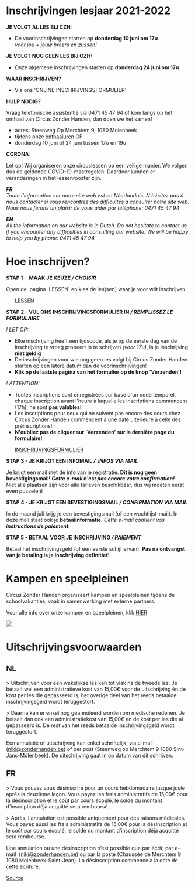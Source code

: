 Inschrijvingen lesjaar 2021-2022
================================

**JE VOLGT AL LES BIJ CZH:**

*   De voorinschrijvingen starten op **donderdag 10 juni om 17u**   
    *voor jou + jouw broers en zussen!*

**JE VOLGT NOG GEEN LES BIJ CZH:**

*   Onze algemene inschrijvingen starten op **donderdag 24 juni om 17u**.  

**WAAR INSCHRIJVEN?**

*   Via ons 'ONLINE INSCHRIJVINGSFORMULIER'

**HULP NODIG?**

Vraag telefonische assistentie via 0471 45 47 94 of kom langs op het onthaal van Circus Zonder Handen, dan doen we het samen!

*   adres: Steenweg Op Merchtem 9, 1080 Molenbeek
*   tijdens onze [onthaaluren](https://www.circuszonderhanden.be/contact) OF
*   donderdag 10 juni of 24 juni tussen 17u en 19u

**CORONA:**

Let op! Wij organiseren onze circuslessen op een veilige manier. We volgen dus de geldende COVID-19-maatregelen. Daardoor kunnen er veranderingen in het lessenrooster zijn. 

***FR**  
Toute l’information sur notre site web est en Néerlandais. N'hésitez pas à nous contacter si vous rencontrez des difficultés à consulter notre site web. Nous nous ferons un plaisir de vous aider par téléphone: 0471 45 47 94*

***EN**  
All the information on our website is in Dutch. Do not hesitate to contact us if you encounter any difficulties in consulting our website. We will be happy to help you by phone: 0471 45 47 94*

Hoe inschrijven?
================

**STAP 1 -  MAAK JE KEUZE */ CHOISIR***  
  
Open de  pagina 'LESSEN' en kies de les(sen) waar je voor wilt inschrijven. 

      [LESSEN](https://www.circuszonderhanden.be/lessen)

**STAP 2 - VUL ONS INSCHRIJVINGSFORMULIER IN */ REMPLISSEZ LE FORMULAIRE***

*! LET OP:*

*   Elke inschrijving heeft een tijdscode, als je op de eerste dag van de inschrijving te vroeg probeert in te schrijven *(voor 17u)*, is je inschrijving **niet geldig**
*   De inschrijvingen voor wie nog geen les volgt bij Circus Zonder Handen starten op een latere datum dan de voorinschrijvingen!
*   **Klik op de laatste pagina van het formulier op de knop 'Verzenden'!**

*! ATTENTION:*

*   Toutes inscriptions sont enregistrées sur base d'un code temporel, chaque inscription avant l'heure à laquelle les inscriptions commencent (17h), ne sont **pas valables**!
*   Les inscriptions pour ceux qui ne suivent pas encore des cours chez Circus Zonder Handen commencent à une date ultérieure à celle des préinscriptions!
*   **N'oubliez pas de cliquer sur 'Verzenden' sur la dernière page du formulaire!**

      [INSCHRIJVINGSFORMULIER](https://forms.gle/pbHwdjs3Cry3bt5u8) 

**STAP 3 - JE KRIJGT EEN INFOMAIL */  INFOS VIA MAIL***

Je krijgt een mail met de info van je registratie. **Dit is nog geen bevestigingsmail! *Cette e-mail n'est pas encore votre confirmation!***  
Niet alle plaatsen zijn voor alle tarieven beschikbaar, dus wij moeten eerst even puzzelen!

**STAP 4 - JE KRIJGT EEN BEVESTIGINGSMAIL */ CONFIRMATION VIA MAIL***

In de maand juli krijg je een bevestigingsmail (of een wachtlijst-mail). In deze mail staat ook je **betaalinformatie**. *Cette e-mail contient vos **instructions de paiement**.*

**STAP 5 - BETAAL VOOR JE INSCHRIJVING */ PAIEMENT***

Betaal het inschrijvingsgeld (of een eerste schijf ervan). **Pas na ontvangst van je betaling is je inschrijving definitief!** 

Kampen en speelpleinen
======================

Circus Zonder Handen organiseert kampen en speelpleinen tijdens de schoolvakanties, vaak in samenwerking met externe partners.

Voor alle info over onze kampen en speelpleinen, klik [HIER](https://www.circuszonderhanden.be/kampen)

![](https://www.circuszonderhanden.be/img/placeholder.png)

Uitschrijvingsvoorwaarden
=========================

NL
--

\> Uitschrijven voor een wekelijkse les kan tot vlak na de tweede les. Je betaalt wel een administratieve kost van 15,00€ voor de uitschrijving én de kost per les die gepasseerd is, het overige deel van het reeds betaalde inschrijvingsgeld wordt teruggestort. 

\> Daarna kan er enkel nog geannuleerd worden om medische redenen. Je betaalt dan ook een administratiekost van 15,00€ en de kost per les die al gepasseerd is. De rest van het reeds betaalde inschrijvingsgeld wordt teruggestort. 

Een annulatie of uitschrijving kan enkel schriftelijk; via e-mail (niki@zonderhanden.be) of per post (Steenweg op Merchtem 9 1080 Sint-Jans-Molenbeek). De uitschrijving gaat in op datum van dit schrijven. 

FR
--

\> Vous pouvez vous désinscrire pour un cours hebdomadaire jusque juste après la deuxième leçon. Vous payez les frais administratifs de 15,00€ pour la désinscription et le coût par cours écoulé, le solde du montant d’inscription déjà acquitté sera remboursé. 

\> Après, l'annulation est possible uniquement pour des raisons médicales. Vous payez aussi les frais administratifs de 15,00€ pour la désinscription et le coût par cours écoulé, le solde du montant d’inscription déjà acquitté sera remboursé.

Une annulation ou une désinscription n’est possible que par écrit; par e-mail  (niki@zonderhanden.be) ou par la poste (Chaussée de Merchtem 9 1080 Molenbeek-Saint-Jean). La désinscription commence à la date de cette écriture.

[Source](https://www.circuszonderhanden.be/inschrijven)